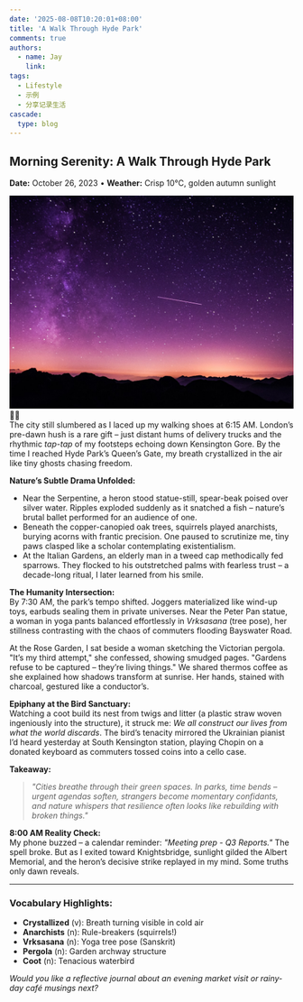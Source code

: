 ```yaml
---
date: '2025-08-08T10:20:01+08:00'
title: 'A Walk Through Hyde Park' 
comments: true
authors:
  - name: Jay
    link: 
tags:
  - Lifestyle
  - 示例
  - 分享记录生活
cascade:
  type: blog
---
```

## Morning Serenity: A Walk Through Hyde Park  
**Date:** October 26, 2023 • **Weather:** Crisp 10°C, golden autumn sunlight  

 ![star-sky](space.jpg)
 🧑‍🌾                       
The city still slumbered as I laced up my walking shoes at 6:15 AM. London’s pre-dawn hush is a rare gift – just distant hums of delivery trucks and the rhythmic *tap-tap* of my footsteps echoing down Kensington Gore. By the time I reached Hyde Park’s Queen’s Gate, my breath crystallized in the air like tiny ghosts chasing freedom.  

**Nature’s Subtle Drama Unfolded:**  
- Near the Serpentine, a heron stood statue-still, spear-beak poised over silver water. Ripples exploded suddenly as it snatched a fish – nature’s brutal ballet performed for an audience of one.  
- Beneath the copper-canopied oak trees, squirrels played anarchists, burying acorns with frantic precision. One paused to scrutinize me, tiny paws clasped like a scholar contemplating existentialism.  
- At the Italian Gardens, an elderly man in a tweed cap methodically fed sparrows. They flocked to his outstretched palms with fearless trust – a decade-long ritual, I later learned from his smile.  

**The Humanity Intersection:**  
By 7:30 AM, the park’s tempo shifted. Joggers materialized like wind-up toys, earbuds sealing them in private universes. Near the Peter Pan statue, a woman in yoga pants balanced effortlessly in *Vrksasana* (tree pose), her stillness contrasting with the chaos of commuters flooding Bayswater Road.  

At the Rose Garden, I sat beside a woman sketching the Victorian pergola. "It’s my third attempt," she confessed, showing smudged pages. "Gardens refuse to be captured – they’re living things." We shared thermos coffee as she explained how shadows transform at sunrise. Her hands, stained with charcoal, gestured like a conductor’s.  

**Epiphany at the Bird Sanctuary:**  
Watching a coot build its nest from twigs and litter (a plastic straw woven ingeniously into the structure), it struck me: *We all construct our lives from what the world discards*. The bird’s tenacity mirrored the Ukrainian pianist I’d heard yesterday at South Kensington station, playing Chopin on a donated keyboard as commuters tossed coins into a cello case.  

**Takeaway:**  
> *"Cities breathe through their green spaces. In parks, time bends – urgent agendas soften, strangers become momentary confidants, and nature whispers that resilience often looks like rebuilding with broken things."*  

**8:00 AM Reality Check:**  
My phone buzzed – a calendar reminder: *"Meeting prep - Q3 Reports."* The spell broke. But as I exited toward Knightsbridge, sunlight gilded the Albert Memorial, and the heron’s decisive strike replayed in my mind. Some truths only dawn reveals.  

---

### Vocabulary Highlights:  
- **Crystallized** (v): Breath turning visible in cold air  
- **Anarchists** (n): Rule-breakers (squirrels!)  
- **Vrksasana** (n): Yoga tree pose (Sanskrit)  
- **Pergola** (n): Garden archway structure  
- **Coot** (n): Tenacious waterbird  

*Would you like a reflective journal about an evening market visit or rainy-day café musings next?*